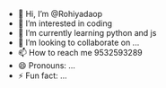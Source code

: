 - 👋 Hi, I’m @Rohiyadaop
- 👀 I’m interested in coding 
- 🌱 I’m currently learning python and js 
- 💞️ I’m looking to collaborate on ...
- 📫 How to reach me  9532593289
- 😄 Pronouns: ...
- ⚡ Fun fact: ...

<!---
Rohiyadaop/Rohiyadaop is a ✨ special ✨ repository because its `README.md` (this file) appears on your GitHub profile.
You can click the Preview link to take a look at your changes.
--->

